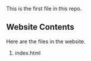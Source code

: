 This is the first file in this repo.

## Website Contents

Here are the files in the website.

1. index.html